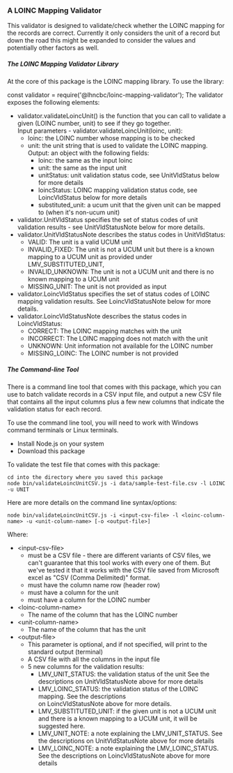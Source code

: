 ### A LOINC Mapping Validator

This validator is designed to validate/check whether the LOINC mapping for the records
are correct. Currently it only considers the unit of a record but down the road this
might be expanded to consider the values and potentially other factors as well.

##### The LOINC Mapping Validator Library
At the core of this package is the LOINC mapping library. To use the library:

const validator = require('@lhncbc/loinc-mapping-validator');
The validator exposes the following elements:
- validator.validateLoincUnit() is the function that you can call to validate a given 
  (LOINC number, unit) to see if they go together.  
  Input parameters - validator.validateLoincUnit(loinc, unit):
    - loinc: the LOINC number whose mapping is to be checked
    - unit: the unit string that is used to validate the LOINC mapping.   
  Output: an object with the following fields:
      - loinc: the same as the input loinc
      - unit: the same as the input unit
      - unitStatus: unit validation status code, see UnitVldStatus below for more details
      - loincStatus: LOINC mapping validation status code, see LoincVldStatus below for more details
      - substituted_unit: a ucum unit that the given unit can be mapped to (when it's non-ucum unit)  
- validator.UnitVldStatus specifies the set of status codes of unit validation results -
  see UnitVldStatusNote below for more details.
- validator.UnitVldStatusNote describes the status codes in UnitVldStatus:
    - VALID: The unit is a valid UCUM unit
    - INVALID_FIXED: The unit is not a UCUM unit but there is a known mapping 
      to a UCUM unit as provided under LMV_SUBSTITUTED_UNIT,
    - INVALID_UNKNOWN: The unit is not a UCUM unit and there is no known mapping to a UCUM unit
    - MISSING_UNIT: The unit is not provided as input
- validator.LoincVldStatus specifies the set of status codes of LOINC mapping validation 
  results. See LoincVldStatusNote below for more details.
- validator.LoincVldStatusNote describes the status codes in LoincVldStatus:
    - CORRECT: The LOINC mapping matches with the unit
    - INCORRECT: The LOINC mapping does not match with the unit
    - UNKNOWN: Unit information not available for the LOINC number
    - MISSING_LOINC: The LOINC number is not provided

##### The Command-line Tool
There is a command line tool that comes with this package, which you can use to
batch validate records in a CSV input file, and output a new CSV file that contains
all the input columns plus a few new columns that indicate the validation status
for each record.

To use the command line tool, you will need to work with Windows command terminals or
Linux terminals.
- Install Node.js on your system
- Download this package

To validate the test file that comes with this package:

    cd into the directory where you saved this package
    node bin/validateLoincUnitCSV.js -i data/sample-test-file.csv -l LOINC -u UNIT

Here are more details on the command line syntax/options:

    node bin/validateLoincUnitCSV.js -i <input-csv-file> -l <loinc-column-name> -u <unit-column-name> [-o <output-file>]
Where:
- \<input-csv-file\>
    - must be a CSV file - there are different variants of CSV files, we can't guarantee that
      this tool works with every one of them. But we've tested it that it works with the CSV 
      file saved from Microsoft excel as "CSV (Comma Delimited)" format.
    - must have the column name row (header row)
    - must have a column for the unit
    - must have a column for the LOINC number
- \<loinc-column-name\>
    - The name of the column that has the LOINC number
- \<unit-column-name\>
    - The name of the column that has the unit
- \<output-file\>
   - This parameter is optional, and if not specified, will print to the standard output (terminal)
   - A CSV file with all the columns in the input file
   - 5 new columns for the validation results:
      - LMV_UNIT_STATUS: the validation status of the unit See the descriptions on 
        UnitVldStatusNote above for more details
      - LMV_LOINC_STATUS: the validation status of the LOINC mapping. See the descriptions  
        on LoincVldStatusNote above for more details.
      - LMV_SUBSTITUTED_UNIT: if the given unit is not a UCUM unit and there is a known mapping 
        to a UCUM unit, it will be suggested here.
      - LMV_UNIT_NOTE: a note explaining the LMV_UNIT_STATUS. See the descriptions on
        UnitVldStatusNote above for more details
      - LMV_LOINC_NOTE: a note explaining the LMV_LOINC_STATUS. See the descriptions on
        LoincVldStatusNote above for more details 
    
